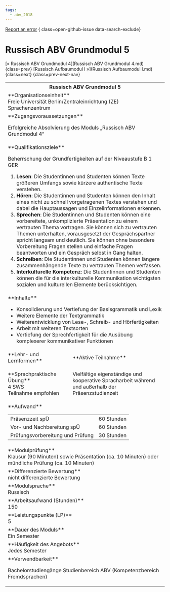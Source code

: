 ```yaml
---
tags:
  - abv_2018
---
```

[Report an error](https://github.com/SGSSGene/FUB-SUP/issues/new?title=Error%20in%20%22Russisch%20ABV%20Grundmodul%205%22&body=There%20seems%20to%20be%20an%20error%20in%20module%20%22Russisch%20ABV%20Grundmodul%205%22%2E%0A%0A%3CDescribe%20here%20a%20slightly%20more%20detailed%20description%20of%20what%20is%20wrong%3E&labels=bug)
{ class=open-github-issue data-search-exclude}

# Russisch ABV Grundmodul 5

[« Russisch ABV Grundmodul 4](Russisch ABV Grundmodul 4.md){class=prev}
[Russisch Aufbaumodul I »](Russisch Aufbaumodul I.md){class=next}
{class=prev-next-nav}

<table markdown id="moduledesc">
<tr markdown class="moduledesc_head"><th colspan="2">Russisch ABV Grundmodul 5 </th></tr>
<tr markdown><td colspan="2">**Organisationseinheit**   <br>Freie Universität Berlin/Zentraleinrichtung (ZE) Sprachenzentrum</td></tr>


<tr markdown><td colspan="2">**Zugangsvoraussetzungen** <br>

Erfolgreiche Absolvierung des Moduls „Russisch ABV Grundmodul 4“


</td></tr>
<tr markdown><td colspan="2">**Qualifikationsziele**    <br>

Beherrschung der Grundfertigkeiten auf der Niveaustufe B 1 GER

1. __Lesen__: Die Studentinnen und Studenten können Texte größeren Umfangs
   sowie kürzere authentische Texte verstehen.
2. __Hören__: Die Studentinnen und Studenten können den Inhalt eines nicht
   zu schnell vorgetragenen Textes verstehen und dabei die Hauptaussagen und
   Einzelinformationen erkennen.
3. __Sprechen__: Die Studentinnen und Studenten können eine vorbereitete,
   unkomplizierte Präsentation zu einem vertrauten Thema vortragen. Sie
   können sich zu vertrauten Themen unterhalten, vorausgesetzt der
   Gesprächspartner spricht langsam und deutlich. Sie können ohne besondere
   Vorbereitung Fragen stellen und einfache Fragen beantworten und ein
   Gespräch selbst in Gang halten.
4. __Schreiben__: Die Studentinnen und Studenten können längere
   zusammenhängende Texte zu vertrauten Themen verfassen.
5. __Interkulturelle Kompetenz__: Die Studentinnen und Studenten können die
   für die interkulturelle Kommunikation wichtigsten sozialen und
   kulturellen Elemente berücksichtigen.


</td></tr>
<tr markdown><td colspan="2">**Inhalte**                <br>


- Konsolidierung und Vertiefung der Basisgrammatik und Lexik
- Weitere Elemente der Textgrammatik
- Weiterentwicklung von Lese-, Schreib- und Hörfertigkeiten
- Arbeit mit weiteren Textsorten
- Vertiefung der Sprechfertigkeit für die Ausübung komplexerer
  kommunikativer Funktionen


</td></tr>

<tr markdown><td>**Lehr- und Lernformen**</td><td>**Aktive Teilnahme**</td></tr>
<tr markdown><td> **Sprachpraktische Übung** <br>4 SWS <br> Teilnahme empfohlen</td><td>

Vielfältige eigenständige und kooperative Spracharbeit während und außerhalb der Präsenzstudienzeit
</td></tr>
<tr markdown><td colspan="2">**Aufwand**                <br>
<table class="aufwand_table">
<tr><td>Präsenzzeit spÜ</td><td>60 Stunden</td></tr>
<tr><td>Vor- und Nachbereitung spÜ</td><td>60 Stunden</td></tr>
<tr><td>Prüfungsvorbereitung und Prüfung</td><td>30 Stunden</td></tr>
</table>

</td></tr>
<tr markdown><td colspan="2">**Modulprüfung**             <br>Klausur (90 Minuten) sowie Präsentation (ca. 10 Minuten) oder mündliche
Prüfung (ca. 10 Minuten)


</td></tr>
<tr markdown><td colspan="2">**Differenzierte Bewertung** <br>nicht differenzierte Bewertung

</td></tr>
<tr markdown><td colspan="2">**Modulsprache**             <br>Russisch</td></tr>
<tr markdown><td colspan="2">**Arbeitsaufwand (Stunden)** <br>150</td></tr>
<tr markdown><td colspan="2">**Leistungspunkte (LP)**     <br>5</td></tr>
<tr markdown><td colspan="2">**Dauer des Moduls**         <br>Ein Semester</td></tr>
<tr markdown><td colspan="2">**Häufigkeit des Angebots**  <br>Jedes Semester</td></tr>
<tr markdown><td colspan="2">**Verwendbarkeit**           <br>

Bachelorstudiengänge Studienbereich ABV (Kompetenzbereich Fremdsprachen)


</td></tr>

</table>
